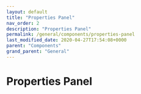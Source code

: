```yaml
---
layout: default
title: "Properties Panel"
nav_order: 2
description: "Properties Panel"
permalink: /general/components/properties-panel
last_modified_date: 2020-04-27T17:54:08+0000
parent: "Components"
grand_parent: "General"
---
```


# Properties Panel
